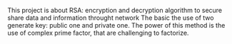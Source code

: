 This project is about RSA: encryption and decryption algorithm
to secure share data and information throught network
The basic the use of two generate key:
public one and private one.
The power of this method is the use of complex prime factor, that are
challenging to factorize.
